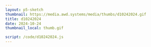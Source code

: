 ```yaml
---
layout: p5-sketch
thumbnail: https://media.awd.systems/media/thumbs/d10242024.gif
title: d10242024
date: 2024-10-24
thumbnail_local: thumb.gif

script: /code/d10242024.js
---
```

